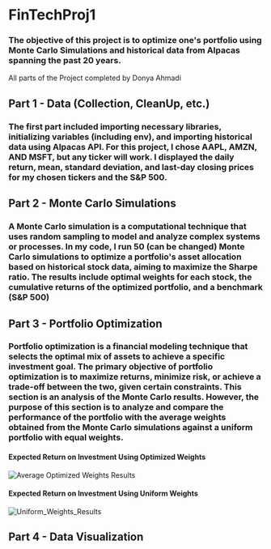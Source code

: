 # FinTechProj1
### The objective of this project is to optimize one's portfolio using Monte Carlo Simulations and historical data from Alpacas spanning the past 20 years.

All parts of the Project completed by Donya Ahmadi

## Part 1 - Data (Collection, CleanUp, etc.)
### The first part included importing necessary libraries, initializing variables (including env), and importing historical data using Alpacas API. For this project, I chose AAPL, AMZN, AND MSFT, but any ticker will work. I displayed the daily return, mean, standard deviation, and last-day closing prices for my chosen tickers and the S&P 500.

## Part 2 - Monte Carlo Simulations
### A Monte Carlo simulation is a computational technique that uses random sampling to model and analyze complex systems or processes. In my code, I run 50 (can be changed) Monte Carlo simulations to optimize a portfolio's asset allocation based on historical stock data, aiming to maximize the Sharpe ratio. The results include optimal weights for each stock, the cumulative returns of the optimized portfolio, and a benchmark (S&P 500)

## Part 3 - Portfolio Optimization
### Portfolio optimization is a financial modeling technique that selects the optimal mix of assets to achieve a specific investment goal. The primary objective of portfolio optimization is to maximize returns, minimize risk, or achieve a trade-off between the two, given certain constraints. This section is an analysis of the Monte Carlo results. However, the purpose of this section is to analyze and compare the performance of the portfolio with the average weights obtained from the Monte Carlo simulations against a uniform portfolio with equal weights. 

#### Expected Return on Investment Using Optimized Weights
![Average Optimized Weights Results](https://github.com/dahmadi/FinTechProj1/blob/c1487bf12cbfb08b02fb5b3b6403d89f35714444/Project%201%20Images/Average-Optimized-Weights-Results.png)

#### Expected Return on Investment Using Uniform Weights
![Uniform_Weights_Results](https://github.com/dahmadi/FinTechProj1/blob/0a150f293328e354f01c73f0f8bb63364877ca0e/Project%201%20Images/Uniform-Weights-Results.png)

## Part 4 - Data Visualization 
